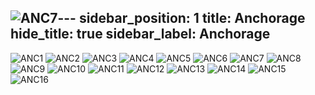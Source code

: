 ![ANC7](https://github.com/user-attachments/assets/a695b099-8e2b-4501-9a7d-88d11b1a5b43)---
sidebar_position: 1
title: Anchorage
hide_title: true
sidebar_label: Anchorage
---
![ANC1](https://github.com/user-attachments/assets/17ddb214-bcbb-4b06-a1a0-3ce9e436d2a5)
![ANC2](https://github.com/user-attachments/assets/b40fa773-dfcd-4fa8-8f8c-bf159e03fe5d)
![ANC3](https://github.com/user-attachments/assets/44ef8ab1-eea1-468b-b0cf-1d52e85a9836)
![ANC4](https://github.com/user-attachments/assets/f23e2950-ded7-4b82-9a6e-315be2a1f0ea)
![ANC5](https://github.com/user-attachments/assets/222413ac-f349-4a1c-ae12-f6527150c554)
![ANC6](https://github.com/user-attachments/assets/cd1f8a64-6a94-472f-b4d2-8cf2d6063e4f)
![ANC7](https://github.com/user-attachments/assets/cc8612a7-4586-4c51-bff7-9f664e8006c7)
![ANC8](https://github.com/user-attachments/assets/998c1cd3-b964-4671-bf75-9c2b2a372049)
![ANC9](https://github.com/user-attachments/assets/014f3c40-f776-460e-a5c7-005170aec067)
![ANC10](https://github.com/user-attachments/assets/28477523-5d39-455b-af95-bdd0ae136ee1)
![ANC11](https://github.com/user-attachments/assets/d1821185-ecca-416a-95fd-ec521e5d440d)
![ANC12](https://github.com/user-attachments/assets/b4d2a20b-13c3-43cd-9192-a754cb13897c)
![ANC13](https://github.com/user-attachments/assets/d57c1f49-0459-4da4-9368-2c9e8571ea59)
![ANC14](https://github.com/user-attachments/assets/f409c5e2-cba1-46d9-8250-12578caf9f80)
![ANC15](https://github.com/user-attachments/assets/62db1a3e-f8a7-4a26-8bc7-17f76eb57153)
![ANC16](https://github.com/user-attachments/assets/a9f6525f-eae8-4c34-9d6e-4b5a09d55d06)
